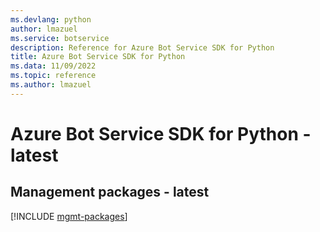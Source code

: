 ```yaml
---
ms.devlang: python
author: lmazuel
ms.service: botservice
description: Reference for Azure Bot Service SDK for Python
title: Azure Bot Service SDK for Python
ms.data: 11/09/2022
ms.topic: reference
ms.author: lmazuel
---
```

# Azure Bot Service SDK for Python - latest

## Management packages - latest
[!INCLUDE [mgmt-packages](bot-service-mgmt-index.md)]